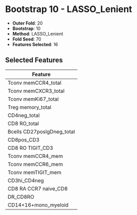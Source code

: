 # Bootstrap 10 - LASSO_Lenient

- **Outer Fold**: 20
- **Bootstrap**: 10
- **Method**: LASSO_Lenient
- **Fold Seed**: 70
- **Features Selected**: 16

## Selected Features

| Feature |
|---------|
| Tconv memCCR4_total |
| Tconv memCXCR3_total |
| Tconv memKi67_total |
| Treg memory_total |
| CD4neg_total |
| CD8 RO_total |
| Bcells CD27posIgDneg_total |
| CD8pos_CD3 |
| CD8 RO TIGIT_CD3 |
| Tconv memCCR4_mem |
| Tconv memCCR6_mem |
| Tconv memTIGIT_mem |
| CD3hi_CD4neg |
| CD8 RA CCR7 naive_CD8 |
| DR_CD8RO |
| CD14+16+mono_myeloid |
